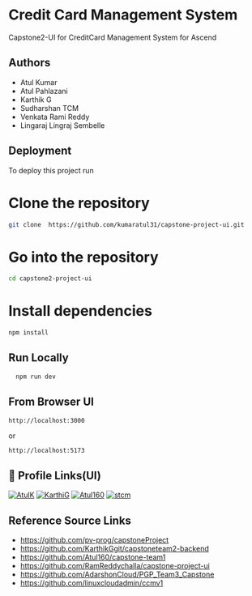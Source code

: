 
# Credit Card Management System

Capstone2-UI for CreditCard Management System for Ascend




## Authors

- Atul Kumar
- Atul Pahlazani
- Karthik G
- Sudharshan TCM
- Venkata Rami Reddy
- Lingaraj Lingraj Sembelle
 

## Deployment

To deploy this project run

# Clone the repository
```bash
git clone  https://github.com/kumaratul31/capstone-project-ui.git
```

# Go into the repository
```bash
cd capstone2-project-ui
```


# Install dependencies
```bash
npm install
```


## Run Locally



```bash
  npm run dev
```


## From Browser UI
```bash
http://localhost:3000 

```

or
```
http://localhost:5173

```

## 🔗 Profile Links(UI)
[![AtulK](https://img.shields.io/badge/kumaratul31-000?style=for-the-badge&logo=ko-fi&logoColor=white)](https://github.com/AtulK)
[![KarthiG](https://img.shields.io/badge/KarthikGgit-000?style=for-the-badge&logo=ko-fi&logoColor=white)](https://github.com/KarthikGgit)
[![Atul160](https://img.shields.io/badge/KarthikGgit-000?style=for-the-badge&logo=ko-fi&logoColor=white)](https://github.com/Atul160)
[![stcm](https://img.shields.io/badge/linuxcloudadmin-000?style=for-the-badge&logo=ko-fi&logoColor=white)](https://github.com/linuxcloudadmin/ccmv1)


## Reference Source Links
- https://github.com/pv-prog/capstoneProject <br />
- https://github.com/KarthikGgit/capstoneteam2-backend <br />
- https://github.com/Atul160/capstone-team1 <br />
- https://github.com/RamReddychalla/capstone-project-ui <br />
- https://github.com/AdarshonCloud/PGP_Team3_Capstone <br />
- https://github.com/linuxcloudadmin/ccmv1 <br />




